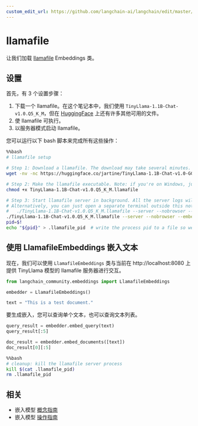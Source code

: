 ```yaml
---
custom_edit_url: https://github.com/langchain-ai/langchain/edit/master/docs/docs/integrations/text_embedding/llamafile.ipynb
---
```


# llamafile

让我们加载 [llamafile](https://github.com/Mozilla-Ocho/llamafile) Embeddings 类。

## 设置

首先，有 3 个设置步骤：

1. 下载一个 llamafile。在这个笔记本中，我们使用 `TinyLlama-1.1B-Chat-v1.0.Q5_K_M`，但在 [HuggingFace](https://huggingface.co/models?other=llamafile) 上还有许多其他可用的文件。
2. 使 llamafile 可执行。
3. 以服务器模式启动 llamafile。

您可以运行以下 bash 脚本来完成所有这些操作：

```bash
%%bash
# llamafile setup

# Step 1: Download a llamafile. The download may take several minutes.
wget -nv -nc https://huggingface.co/jartine/TinyLlama-1.1B-Chat-v1.0-GGUF/resolve/main/TinyLlama-1.1B-Chat-v1.0.Q5_K_M.llamafile

# Step 2: Make the llamafile executable. Note: if you're on Windows, just append '.exe' to the filename.
chmod +x TinyLlama-1.1B-Chat-v1.0.Q5_K_M.llamafile

# Step 3: Start llamafile server in background. All the server logs will be written to 'tinyllama.log'.
# Alternatively, you can just open a separate terminal outside this notebook and run: 
#   ./TinyLlama-1.1B-Chat-v1.0.Q5_K_M.llamafile --server --nobrowser --embedding
./TinyLlama-1.1B-Chat-v1.0.Q5_K_M.llamafile --server --nobrowser --embedding > tinyllama.log 2>&1 &
pid=$!
echo "${pid}" > .llamafile_pid  # write the process pid to a file so we can terminate the server later
```

## 使用 LlamafileEmbeddings 嵌入文本

现在，我们可以使用 `LlamafileEmbeddings` 类与当前在 http://localhost:8080 上提供 TinyLlama 模型的 llamafile 服务器进行交互。


```python
from langchain_community.embeddings import LlamafileEmbeddings
```


```python
embedder = LlamafileEmbeddings()
```


```python
text = "This is a test document."
```

要生成嵌入，您可以查询单个文本，也可以查询文本列表。


```python
query_result = embedder.embed_query(text)
query_result[:5]
```


```python
doc_result = embedder.embed_documents([text])
doc_result[0][:5]
```


```bash
%%bash
# cleanup: kill the llamafile server process
kill $(cat .llamafile_pid)
rm .llamafile_pid
```

## 相关

- 嵌入模型 [概念指南](/docs/concepts/#embedding-models)
- 嵌入模型 [操作指南](/docs/how_to/#embedding-models)